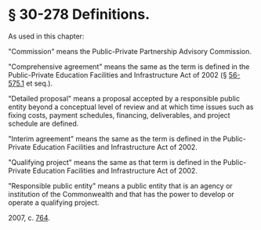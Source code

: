 # § 30-278 Definitions.

<p>As used in this chapter:</p><p>"Commission" means the Public-Private Partnership Advisory Commission.</p><p>"Comprehensive agreement" means the same as the term is defined in the Public-Private Education Facilities and Infrastructure Act of 2002 (§ <a href='http://law.lis.virginia.gov/vacode/56-575.1/'>56-575.1</a> et seq.).</p><p>"Detailed proposal" means a proposal accepted by a responsible public entity beyond a conceptual level of review and at which time issues such as fixing costs, payment schedules, financing, deliverables, and project schedule are defined.</p><p>"Interim agreement" means the same as the term is defined in the Public-Private Education Facilities and Infrastructure Act of 2002.</p><p>"Qualifying project" means the same as that term is defined in the Public-Private Education Facilities and Infrastructure Act of 2002.</p><p>"Responsible public entity" means a public entity that is an agency or institution of the Commonwealth and that has the power to develop or operate a qualifying project.</p><p>2007, c. <a href='http://lis.virginia.gov/cgi-bin/legp604.exe?071+ful+CHAP0764'>764</a>.</p>
